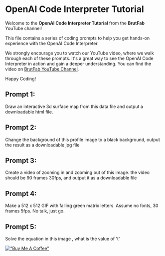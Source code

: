# OpenAI Code Interpreter Tutorial


Welcome to the **OpenAI Code Interpreter Tutorial** from the **BrutFab** YouTube channel!

This file contains a series of coding prompts to help you get hands-on experience with the OpenAI Code Interpreter.

We strongly encourage you to watch our YouTube video, where we walk through each of these prompts. It's a great way to see the OpenAI Code Interpreter in action and gain a deeper understanding. You can find the video on [BrutFab YouTube Channel](https://www.youtube.com/channel/UCWLswLLUlVqWfVg8lLY5S9Q).

Happy Coding!

## Prompt 1:
Draw an interactive 3d surface map from this data file and output a downloadable html file.

## Prompt 2:
Change the background of this profile image to a black background, output the result as a downloadable jpg file

## Prompt 3:
Create a video of zooming in and zooming out of this image. the video should be 90 frames 30fps, and output it as a downloadable file

## Prompt 4:
Make a 512 x 512 GIF with falling green matrix letters. Assume no fonts, 30 frames 5fps. No talk, just go.

## Prompt 5:
Solve the equation in this image , what is the value of 't'


[!["Buy Me A Coffee"](https://www.buymeacoffee.com/assets/img/custom_images/orange_img.png)](https://www.buymeacoffee.com/brutfab)
